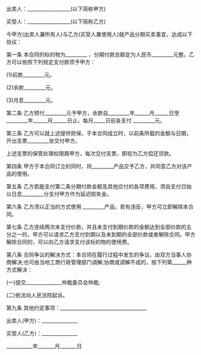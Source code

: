 
 


出卖人：__________________(以下简称甲方)


买受人：__________________(以下简称乙方)


今甲方(出卖人兼所有人)与乙方(买受人兼使用人)就产品分期买卖事宜，达成以下协议：


第一条 本合同的标的物为_________ ，分期付款总额定为人民币_________元整。乙方可以依照下列规定支付款项予甲方：


(1)前款_________元。


(2)余款_________元。


(3)月息_________元。


第二条 乙方预付_________元予甲方，余款自_________年______月______日至_________年______月______日止。每月_____日前各支付 _________元。


第三条 乙方可以就上述提供担保，于本合同成立时，以前条所载的金额与日期，开出支票_________张交付甲方。


上述支票的保管处理权限屑甲方，每次交付支票，即视为乙方偿还贷款。


第四条 甲方于本合同订立的同时，将_________产品交予乙方，并同意乙方对该产品的使用。


第五条 乙方若能支付第二条分期付款金额及其他应付的各项费用，须自支付日始以日息_________分支付甲方作为延迟损失金。


第六条 乙方须以正当的方式使用 _________产品，若有违反，甲方可立即解除本合同。


第七条 乙方连续两次未支付价款，并且未支付到期价款的金额达到全部价款的五分之一的，甲方可以请求乙方支付到期以及未到期的全部价款或者解除合同。甲方解除合同的，可以向乙方请求支付该标的物的使用费。


第八条 合同争议的解决方式：本合同在履行过程中发生的争议，由双方当事人协商解决;也可由当地工商行政管理部门调解;协商或调解不成的，按下列第______种方式解决：


(一)提交_______________仲裁委员会仲裁;


(二)依法向人民法院起诉。


第九条 其他约定事项：____________________________________


出卖人(甲方)：_______________


买受人(乙方)：_______________


___________年_______月_______日
 


 

 
 
 
 
 
  


  
 

  


  


  
 
 
 
 

